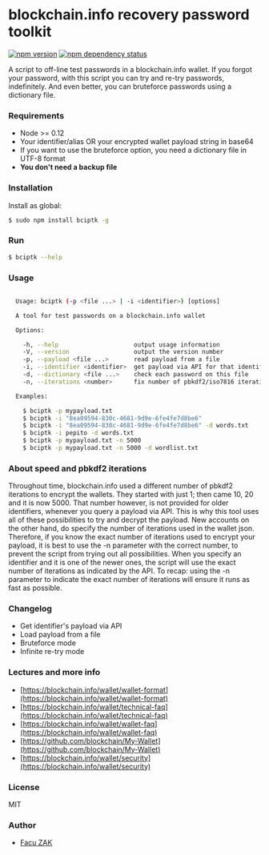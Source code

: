 # blockchain.info recovery password toolkit
[![npm version](https://badge.fury.io/js/bciptk.svg)](http://badge.fury.io/js/bciptk)
[![npm dependency status](https://david-dm.org/koalazak/blockchaininfoPasswdToolkit.png)](https://david-dm.org/koalazak/blockchaininfoPasswdToolkit)

A script to off-line test passwords in a blockchain.info wallet.
If you forgot your password, with this script you can try and re-try passwords, indefinitely.
And even better, you can bruteforce passwords using a dictionary file.

### Requirements

  - Node >= 0.12
  - Your identifier/alias OR your encrypted wallet payload string in base64
  - If you want to use the bruteforce option, you need a dictionary file in UTF-8 format
  - **You don't need a backup file**


### Installation
Install as global:

```sh
$ sudo npm install bciptk -g
```

### Run

```sh
$ bciptk --help
```

### Usage

```sh

  Usage: bciptk (-p <file ...> | -i <identifier>) [options]

  A tool for test passwords on a blockchain.info wallet

  Options:

    -h, --help                     output usage information
    -V, --version                  output the version number
    -p, --payload <file ...>       read payload from a file
    -i, --identifier <identifier>  get payload via API for that identifier
    -d, --dictionary <file ...>    check each password on this file
    -n, --iterations <number>      fix number of pbkdf2/iso7816 iterations. By Default check 1 to 20 and 5000

  Examples:

    $ bciptk -p mypayload.txt
    $ bciptk -i "8ea09594-830c-4681-9d9e-6fe4fe7d8be6"
    $ bciptk -i "8ea09594-830c-4681-9d9e-6fe4fe7d8be6" -d words.txt
    $ bciptk -i pepito -d words.txt
    $ bciptk -p mypayload.txt -n 5000
    $ bciptk -p mypayload.txt -n 5000 -d wordlist.txt

```

### About speed and pbkdf2 iterations

Throughout time, blockchain.info used a different number of pbkdf2 iterations to encrypt the wallets.
They started with just 1; then came 10, 20 and it is now 5000. That number however, is not provided for older identifiers, whenever you query a payload via API. 
This is why this tool uses all of these possibilities to try and decrypt the payload.
New accounts on the other hand, do specify the number of iterations used in the wallet json. Therefore, if you know the exact number of iterations used to encrypt your payload, it is best to use the -n parameter with the correct number, to prevent the script from trying out all possibilities.
When you specify an identifier and it is one of the newer ones, the script will use the exact number of iterations as indicated by the API.
To recap: using the -n parameter to indicate the exact number of iterations will ensure it runs as fast as possible.


### Changelog
  - Get identifier's payload via API
  - Load payload from a file
  - Bruteforce mode
  - Infinite re-try mode
  

### Lectures and more info

  - [https://blockchain.info/wallet/wallet-format](https://blockchain.info/wallet/wallet-format)
  - [https://blockchain.info/wallet/technical-faq](https://blockchain.info/wallet/technical-faq)
  - [https://blockchain.info/wallet/wallet-faq](https://blockchain.info/wallet/wallet-faq)
  - [https://github.com/blockchain/My-Wallet](https://github.com/blockchain/My-Wallet)
  - [https://blockchain.info/wallet/security](https://blockchain.info/wallet/security)

### License

MIT

### Author

  - [Facu ZAK](https://github.com/koalazak) 
